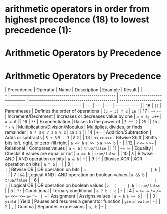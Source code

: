 # arithmetic operators in order from highest precedence (18) to lowest precedence (1):

# Arithmetic Operators by Precedence

# Arithmetic Operators by Precedence

| Precedence | Operator                                             | Name                            | Description                                 | Example                     | Result                         |
| ---------- | ---------------------------------------------------- | ------------------------------- | ------------------------------------------- | --------------------------- | ------------------------------ | --- | --- | --- | ------------ |
| 18         | `()`                                                 | Parentheses                     | Defines the order of operations             | `(5 + 3) * 2`               | `16`                           |
| 17         | `++` `--`                                            | Increment/Decrement             | Increases or decreases value by one         | `a = 5; a++`                | `a = 6`                        |
| 16         | `**`                                                 | Exponentiation                  | Raises to the power of                      | `5 ** 2`                    | `25`                           |
| 15         | `*` `/` `%`                                          | Multiplication/Division/Modulus | Multiplies, divides, or finds remainder     | `5 * 3` `6 / 3` `5 % 2`     | `15` `2` `1`                   |
| 14         | `+` `-`                                              | Addition/Subtraction            | Adds or subtracts                           | `5 + 3` `5 - 3`             | `8` `2`                        |
| 13         | `<<` `>>` `>>>`                                      | Bitwise Shift                   | Shifts bits left, right, or zero-fill right | `a << b` `a >> b` `a >>> b` | -                              |
| 12         | `<` `<=` `>` `>=`                                    | Relational                      | Compares values                             | `a < b`                     | `true/false`                   |
| 11         | `==` `!=`                                            | Equality                        | Checks if values are equal or not           | `a == b`                    | `true/false`                   |
| 10         | `&`                                                  | Bitwise AND                     | AND operation on bits                       | `a & b`                     | -                              |
| 9          | `^`                                                  | Bitwise XOR                     | XOR operation on bits                       | `a ^ b`                     | -                              |
| 8          | `                                                    | `                               | Bitwise OR                                  | OR operation on bits        | `a                             | b`  | -   |
| 7          | `&&`                                                 | Logical AND                     | AND operation on boolean values             | `a && b`                    | `true/false`                   |
| 6          | `                                                    |                                 | `                                           | Logical OR                  | OR operation on boolean values | `a  |     | b`  | `true/false` |
| 5          | `?:`                                                 | Conditional                     | Ternary conditional                         | `a ? b : c`                 | -                              |
| 4          | `=` `+=` `-=` `*=` `/=` `%=` `<<=` `>>=` `&=` `^=` ` | =`                              | Assignment                                  | Assigns values              | `a = b` `a += b`               | -   |
| 3          | `yield`                                              | Yield                           | Pauses and resumes a generator function     | `yield value`               | -                              |
| 2          | `,`                                                  | Comma                           | Separates expressions                       | `a, b`                      | -                              |
